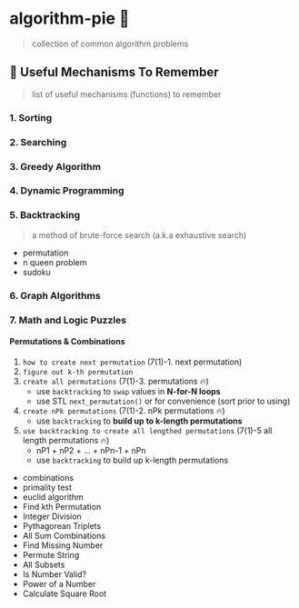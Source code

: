 # algorithm-pie :custard:
> collection of common algorithm problems

## :wrench: Useful Mechanisms To Remember
> list of useful mechanisms (functions) to remember

### 1. Sorting

### 2. Searching

### 3. Greedy Algorithm

### 4. Dynamic Programming

### 5. Backtracking
> a method of brute-force search (a.k.a exhaustive search)
- permutation
- n queen problem
- sudoku

### 6. Graph Algorithms

### 7. Math and Logic Puzzles

#### Permutations & Combinations
1. `how to create next permutation` (7(1)-1. next permutation)
2. `figure out k-th permutation` 
3. `create all permutations` (7(1)-3. permutations :fire:)
    - use `backtracking` to `swap` values in __N-for-N loops__
    - use STL `next_permutation()` or for convenience (sort prior to using)
4. `create nPk permutations` (7(1)-2. nPk permutations :fire:)
    - use `backtracking` to __build up to k-length permutations__
4. `use backtracking to create all lengthed permutations` (7(1)-5 all length permutations :fire:)
    - nP1 + nP2 + ... + nPn-1 + nPn
    - use `backtracking` to build up k-length permutations
- combinations
- primality test
- euclid algorithm
- Find kth Permutation
- Integer Division
- Pythagorean Triplets
- All Sum Combinations
- Find Missing Number
- Permute String
- All Subsets
- Is Number Valid?
- Power of a Number
- Calculate Square Root
